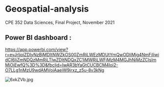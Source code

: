 # Geospatial-analysis

CPE 352 Data Sciences, Final Project, November 2021

## Power BI dashboard :
https://app.powerbi.com/view?r=eyJrIjoiZDIyNzBjMDItNWZkOS00ZmRiLWEzMDUtYmQwODliMjg4NmFiIiwidCI6IjZmNDQzMmRjLTIwZDItNDQxZC1iMWRiLWFjMzM4MGJhNjMzZCIsImMiOjEwfQ%3D%3D&fbclid=IwAR3bYaGtCUCBCM4Ioi2-O7LLg1nMzU9wdAMVoiAaeiW9irxz_z5u-8v3kNg

![6xkZVb.jpg](https://sv1.picz.in.th/images/2021/12/01/6xkZVb.jpg)
